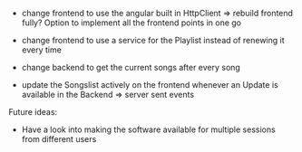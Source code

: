 - change frontend to use the angular built in HttpClient
  => rebuild frontend fully?
  Option to implement all the frontend points in one go

- change frontend to use a service for the Playlist instead of renewing it every time
- change backend to get the current songs after every song
- update the Songslist actively on the frontend whenever an Update is available in the Backend
  => server sent events

Future ideas:

- Have a look into making the software available for multiple sessions from different users
